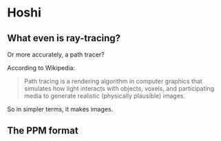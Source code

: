 # Hoshi

## What even is ray-tracing?

Or more accurately, a path tracer?

According to Wikipedia:

> Path tracing is a rendering algorithm in computer graphics that simulates how
> light interacts with objects, voxels, and participating media to generate
> realistic (physically plausible) images.

So in simpler terms, it makes images.

## The PPM format
